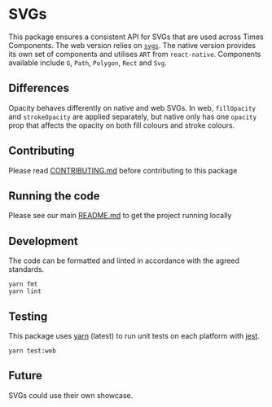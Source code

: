 # SVGs

This package ensures a consistent API for SVGs that are used across Times
Components. The web version relies on [`svgs`](https://github.com/godaddy/svgs).
The native version provides its own set of components and utilises `ART` from
`react-native`. Components available include `G`, `Path`, `Polygon`, `Rect` and
`Svg`.

## Differences

Opacity behaves differently on native and web SVGs. In web, `fillOpacity` and
`strokeOpacity` are applied separately, but native only has one `opacity` prop
that affects the opacity on both fill colours and stroke colours.

## Contributing

Please read [CONTRIBUTING.md](./CONTRIBUTING.md) before contributing to this
package

## Running the code

Please see our main [README.md](../README.md) to get the project running locally

## Development

The code can be formatted and linted in accordance with the agreed standards.

```
yarn fmt
yarn lint
```

## Testing

This package uses [yarn](https://yarnpkg.com) (latest) to run unit tests on each
platform with [jest](https://facebook.github.io/jest/).

```
yarn test:web
```

## Future

SVGs could use their own showcase.

